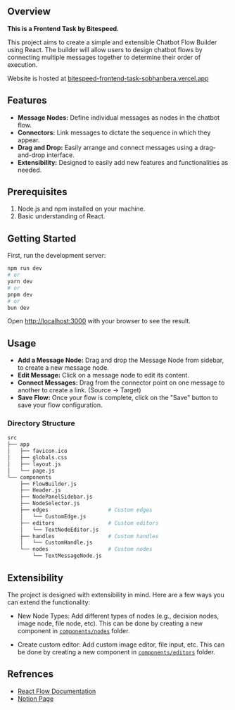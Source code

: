 ## Overview

**This is a Frontend Task by Bitespeed.**

This project aims to create a simple and extensible Chatbot Flow Builder using React. The builder will allow users to design chatbot flows by connecting multiple messages together to determine their order of execution.

Website is hosted at [bitespeed-frontend-task-sobhanbera.vercel.app](https://bitespeed-frontend-task-sobhanbera.vercel.app)

## Features

- **Message Nodes:** Define individual messages as nodes in the chatbot flow.
- **Connectors:** Link messages to dictate the sequence in which they appear.
- **Drag and Drop:** Easily arrange and connect messages using a drag-and-drop interface.
- **Extensibility:** Designed to easily add new features and functionalities as needed.

## Prerequisites

1. Node.js and npm installed on your machine.
2. Basic understanding of React.

## Getting Started

First, run the development server:

```bash
npm run dev
# or
yarn dev
# or
pnpm dev
# or
bun dev
```

Open [http://localhost:3000](http://localhost:3000) with your browser to see the result.

## Usage

- **Add a Message Node:** Drag and drop the Message Node from sidebar, to create a new message node.
- **Edit Message:** Click on a message node to edit its content.
- **Connect Messages:** Drag from the connector point on one message to another to create a link. (Source -> Target)
- **Save Flow:** Once your flow is complete, click on the "Save" button to save your flow configuration.

### Directory Structure

```bash
src
├── app
│   ├── favicon.ico
│   ├── globals.css
│   ├── layout.js
│   └── page.js
└── components
    ├── FlowBuilder.js
    ├── Header.js
    ├── NodePanelSidebar.js
    ├── NodeSelector.js
    ├── edges                   # Custom edges
    │   └── CustomEdge.js
    ├── editors                 # Custom editors
    │   └── TextNodeEditor.js
    ├── handles                 # Custom handles
    │   └── CustomHandle.js
    └── nodes                   # Custom nodes
        └── TextMessageNode.js
```

## Extensibility

The project is designed with extensibility in mind. Here are a few ways you can extend the functionality:

- New Node Types: Add different types of nodes (e.g., decision nodes, image node, file node, etc). This can be done by creating a new component in [`components/nodes`](./src/components/nodes/) folder.

- Create custom editor: Add custom image editor, file input, etc. This can be done by creating a new component in [`components/editors`](./src/components/editors/) folder.

## Refrences

- [React Flow Documentation](https://reactflow.dev/docs)
- [Notion Page](https://bitespeed.notion.site/BiteSpeed-Frontend-Task-Chatbot-flow-builder-fb0feb3498294929a9b7171bcb4e8a8b)
